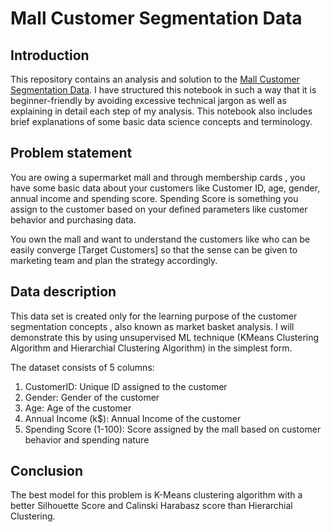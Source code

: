 # Mall Customer Segmentation Data 

## Introduction
This repository contains an analysis and solution to the [Mall Customer Segmentation Data](https://www.kaggle.com/datasets/vjchoudhary7/customer-segmentation-tutorial-in-python). I have structured this notebook in such a way that it is beginner-friendly by avoiding excessive technical jargon as well as explaining in detail each step of my analysis. This notebook also includes brief explanations of some basic data science concepts and terminology.

## Problem statement
You are owing a supermarket mall and through membership cards , you have some basic data about your customers like Customer ID, age, gender, annual income and spending score.
Spending Score is something you assign to the customer based on your defined parameters like customer behavior and purchasing data.

You own the mall and want to understand the customers like who can be easily converge [Target Customers] so that the sense can be given to marketing team and plan the strategy accordingly.

## Data description
This data set is created only for the learning purpose of the customer segmentation concepts , also known as market basket analysis.
I will demonstrate this by using unsupervised ML technique (KMeans Clustering Algorithm and Hierarchial Clustering Algorithm) in the simplest form.

The dataset consists of 5 columns:

1. CustomerID: Unique ID assigned to the customer
2. Gender: Gender of the customer
3. Age: Age of the customer
4. Annual Income (k$): Annual Income of the customer
5. Spending Score (1-100): Score assigned by the mall based on customer behavior and spending nature

## Conclusion
The best model for this problem is K-Means clustering algorithm with a better Silhouette Score and Calinski Harabasz score than Hierarchial Clustering.
